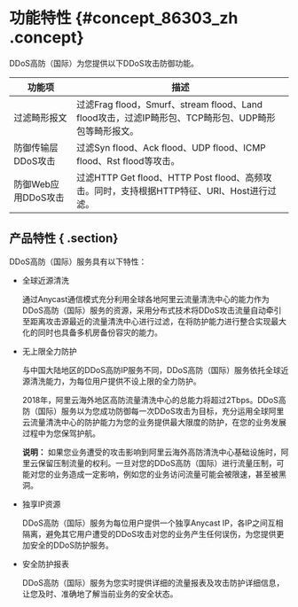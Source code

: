 # 功能特性 {#concept_86303_zh .concept}

DDoS高防（国际）为您提供以下DDoS攻击防御功能。

|功能项|描述|
|---|--|
|过滤畸形报文|过滤Frag flood，Smurf、stream flood、Land flood攻击，过滤IP畸形包、TCP畸形包、UDP畸形包等畸形报文。|
|防御传输层DDoS攻击|过滤Syn flood、Ack flood、UDP flood、ICMP flood、Rst flood等攻击。|
|防御Web应用DDoS攻击|过滤HTTP Get flood、HTTP Post flood、高频攻击。同时，支持根据HTTP特征、URI、Host进行过滤。|

## 产品特性 { .section}

DDoS高防（国际）服务具有以下特性：

-   全球近源清洗

    通过Anycast通信模式充分利用全球各地阿里云流量清洗中心的能力作为DDoS高防（国际）服务的资源，采用分布式技术将DDoS攻击流量自动牵引至距离攻击源最近的流量清洗中心进行过滤，在将防护能力进行整合实现最大化的同时也具备多机房备份容灾的能力。

-   无上限全力防护

    与中国大陆地区的DDoS高防IP服务不同，DDoS高防（国际）服务依托全球近源清洗能力，为每位用户提供不设上限的全力防护。

    2018年，阿里云海外地区高防流量清洗中心的总能力将超过2Tbps。DDoS高防（国际）服务以为您成功防御每一次DDoS攻击为目标，充分运用全球阿里云流量清洗中心的防护能力为您的业务提供最大限度的防护，在您的业务发展过程中为您保驾护航。

    **说明：** 如果您业务遭受的攻击影响到阿里云海外高防清洗中心基础设施时，阿里云保留压制流量的权利。一旦对您的DDoS高防（国际）进行流量压制，可能对您的业务造成一定影响，例如您的业务访问流量可能会被限速，甚至被黑洞。

-   独享IP资源

    DDoS高防（国际）服务为每位用户提供一个独享Anycast IP，各IP之间互相隔离，避免其它用户遭受的DDoS攻击对您的业务产生任何误伤，为您提供更加安全的DDoS防护服务。

-   安全防护报表

    DDoS高防（国际）服务为您实时提供详细的流量报表及攻击防护详细信息，让您及时、准确地了解当前业务的安全状态。



